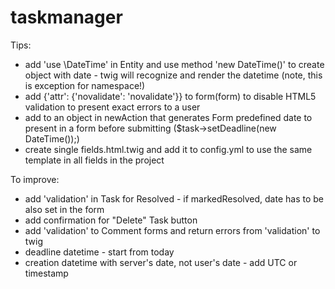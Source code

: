 taskmanager
===========

Tips:
- add 'use \DateTime' in Entity and use method 'new DateTime()' to create object with date - twig will recognize and render the datetime (note, this is exception for namespace!)
- add {'attr': {'novalidate': 'novalidate'}} to form(form) to disable HTML5 validation to present exact errors to a user
- add to an object in newAction that generates Form predefined date to present in a form before submitting ($task->setDeadline(new DateTime());)
- create single fields.html.twig and add it to config.yml to use the same template in all fields in the project

To improve:
- add 'validation' in Task for Resolved - if markedResolved, date has to be also set in the form
- add confirmation for "Delete" Task button
- add 'validation' to Comment forms and return errors from 'validation' to twig
- deadline datetime - start from today 
- creation datetime with server's date, not user's date - add UTC or timestamp


